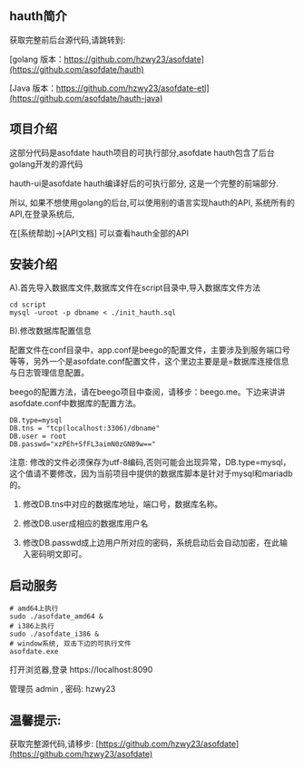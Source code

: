 ## hauth简介

获取完整前后台源代码,请跳转到:

[golang 版本：https://github.com/hzwy23/asofdate](https://github.com/asofdate/hauth) 

[Java 版本：https://github.com/hzwy23/asofdate-etl](https://github.com/asofdate/hauth-java) 

## 项目介绍

这部分代码是asofdate hauth项目的可执行部分,asofdate hauth包含了后台golang开发的源代码

hauth-ui是asofdate hauth编译好后的可执行部分, 这是一个完整的前端部分.

所以, 如果不想使用golang的后台,可以使用别的语言实现hauth的API, 系统所有的API,在登录系统后,

在[系统帮助]->[API文档] 可以查看hauth全部的API

## 安装介绍

A).首先导入数据库文件,数据库文件在script目录中,导入数据库文件方法

```shell
cd script
mysql -uroot -p dbname < ./init_hauth.sql
```

B).修改数据库配置信息

配置文件在conf目录中，app.conf是beego的配置文件，主要涉及到服务端口号等等，另外一个是asofdate.conf配置文件，这个里边主要是是=数据库连接信息与日志管理信息配置。

beego的配置方法，请在beego项目中查阅，请移步：beego.me。下边来讲讲asofdate.conf中数据库的配置方法。

```
DB.type=mysql
DB.tns = "tcp(localhost:3306)/dbname"
DB.user = root
DB.passwd="xzPEh+SfFL3aimN0zGNB9w=="
```

注意: 修改的文件必须保存为utf-8编码,否则可能会出现异常，DB.type=mysql，这个值请不要修改，因为当前项目中提供的数据库脚本是针对于mysql和mariadb的。

1. 修改DB.tns中对应的数据库地址，端口号，数据库名称。

2. 修改DB.user成相应的数据库用户名

3. 修改DB.passwd成上边用户所对应的密码，系统启动后会自动加密，在此输入密码明文即可。

## 启动服务

```shell
# amd64上执行
sudo ./asofdate_amd64 &
# i386上执行
sudo ./asofdate_i386 &
# window系统, 双击下边的可执行文件
asofdate.exe
```

打开浏览器,登录 https://localhost:8090

管理员 admin , 密码: hzwy23


## 温馨提示:

获取完整源代码,请移步: [https://github.com/hzwy23/asofdate](https://github.com/hzwy23/asofdate)
